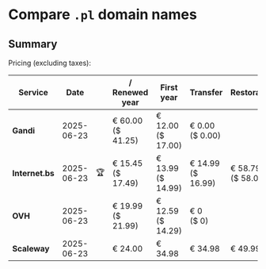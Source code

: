# Compare `.pl` domain names

## Summary

Pricing (excluding taxes):

| Service | Date |  | / Renewed year | First year | Transfer | Restoration |
|--|--|--|--|--|--|--|
| **Gandi** | 2025-06-23 |  | € 60.00<br>($ 41.25) | € 12.00<br>($ 17.00) | € 0.00<br>($ 0.00) |  |
| **Internet.bs** | 2025-06-23 | 🏆 | € 15.45<br>($ 17.49) | € 13.99<br>($ 14.99) | € 14.99<br>($ 16.99) | € 58.79<br>($ 58.05) |
| **OVH** | 2025-06-23 |  | € 19.99<br>($ 21.99) | € 12.59<br>($ 14.29) | € 0<br>($ 0) |  |
| **Scaleway** | 2025-06-23 |  | € 24.00 | € 34.98 | € 34.98 | € 49.99 |
